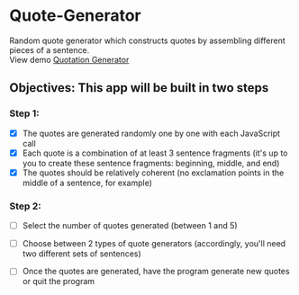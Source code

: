 # Quote-Generator
Random quote generator which constructs quotes by assembling different pieces of a sentence.    
View demo [Quotation Generator](https://emmanuel-melon.github.io/Quote-Generator/) 
## Objectives: This app will be built in two steps  
### Step 1:  
- [x] The quotes are generated randomly one by one with each JavaScript call  
- [x] Each quote is a combination of at least 3 sentence fragments (it's up to you to create these sentence fragments: beginning, middle, and end)  
- [x] The quotes should be relatively coherent (no exclamation points in the middle of a sentence, for example)  

### Step 2:
- [ ] Select the number of quotes generated (between 1 and 5)  
- [ ] Choose between 2 types of quote generators (accordingly, you'll need two different sets of sentences)  
- [ ] Once the quotes are generated, have the program generate new quotes or quit the program  

